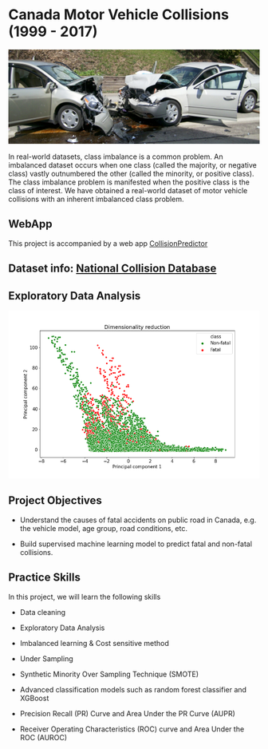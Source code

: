 # Canada Motor Vehicle Collisions (1999 - 2017)

![Collision Image](image/photo.jpg)

In real-world datasets, class imbalance is a common problem. An imbalanced dataset occurs when one class (called the majority, or negative class) vastly outnumbered the other (called the minority, or positive class). The class imbalance problem is manifested when the positive class is the class of interest. We have obtained a real-world dataset of motor vehicle collisions with an inherent imbalanced class problem.

## WebApp

This project is accompanied by a web app [CollisionPredictor](https://collisionapp.herokuapp.com/)

##  Dataset info:   [National Collision Database](https://open.canada.ca/data/en/dataset/1eb9eba7-71d1-4b30-9fb1-30cbdab7e63a)

## Exploratory Data Analysis

![PCA image](image/pca.png)


##  Project Objectives
- Understand the causes of fatal accidents on public road in Canada, e.g. the vehicle model, age group, road conditions, etc.

- Build supervised machine learning model to predict fatal and non-fatal collisions.


##  Practice Skills
In this project, we will learn the following  skills

- Data cleaning

- Exploratory Data Analysis

- Imbalanced learning & Cost sensitive method

- Under Sampling

- Synthetic Minority Over Sampling Technique (SMOTE)

-  Advanced classification models such as random forest classifier and XGBoost

- Precision Recall  (PR) Curve and Area Under the PR Curve (AUPR)

- Receiver Operating Characteristics (ROC) curve and Area Under the ROC (AUROC)
